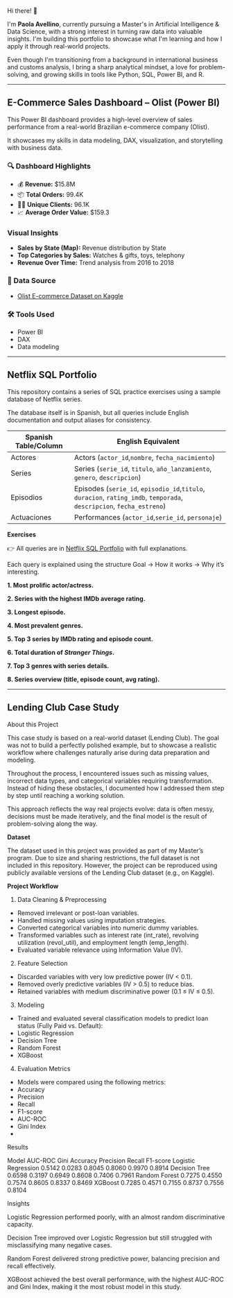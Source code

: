 Hi there! 👋 

I'm **Paola Avellino**, currently pursuing a Master's in Artificial Intelligence & Data Science, with a strong interest in turning raw data into valuable insights. I'm building this portfolio to showcase what I'm learning and how I apply it through real-world projects.

Even though I'm transitioning from a background in international business and customs analysis, I bring a sharp analytical mindset, a love for problem-solving, and growing skills in tools like Python, SQL, Power BI, and R.

---

## E-Commerce Sales Dashboard – Olist (Power BI)

This Power BI dashboard provides a high-level overview of sales performance from a real-world Brazilian e-commerce company (Olist). 

It showcases my skills in data modeling, DAX, visualization, and storytelling with business data.

### 🔍 Dashboard Highlights

- 💰 **Revenue:** $15.8M  
- 📦 **Total Orders:** 99.4K  
- 🧑‍💼 **Unique Clients:** 96.1K  
- 📈 **Average Order Value:** $159.3

### Visual Insights

- **Sales by State (Map):** Revenue distribution by State
- **Top Categories by Sales:** Watches & gifts, toys, telephony  
- **Revenue Over Time:** Trend analysis from 2016 to 2018

### 📁 Data Source
- [Olist E-commerce Dataset on Kaggle](https://www.kaggle.com/datasets/olistbr/brazilian-ecommerce)

### 🛠️ Tools Used
- Power BI
- DAX 
- Data modeling

---

## Netflix SQL Portfolio

This repository contains a series of SQL practice exercises using a sample database of Netflix series.

The database itself is in Spanish, but all queries include English documentation and output aliases for consistency.


| Spanish Table/Column | English Equivalent                                         |
| -------------------- | ---------------------------------------------------------- |
| Actores              | Actors (`actor_id`,`nombre`, `fecha_nacimiento`)                              |
| Series               | Series (`serie_id`, `titulo`, `año_lanzamiento`, `genero`, `descripcion`) |
| Episodios            | Episodes (`serie_id`, `episodio_id`,`titulo`, `duracion`, `rating_imdb`, `temporada`, `descripcion`, `fecha_estreno`)        |
| Actuaciones          | Performances (`actor_id`,`serie_id`, `personaje`)              |

**Exercises**

👉 All queries are in [Netflix SQL Portfolio](https://github.com/PaolaAvellino/data-analytics-portfolio/blob/main/Netflix%20SQL%20Portfolio.sql) with full explanations.  

Each query is explained using the structure Goal → How it works → Why it’s interesting.

**1. Most prolific actor/actress.**

**2. Series with the highest IMDb average rating.**

**3. Longest episode.**

**4. Most prevalent genres.**

**5. Top 3 series by IMDb rating and episode count.**

**6. Total duration of *Stranger Things*.**

**7. Top 3 genres with series details.**

**8. Series overview (title, episode count, avg rating).**

---

## Lending Club Case Study

About this Project

This case study is based on a real-world dataset (Lending Club). The goal was not to build a perfectly polished example, but to showcase a realistic workflow where challenges naturally arise during data preparation and modeling.

Throughout the process, I encountered issues such as missing values, incorrect data types, and categorical variables requiring transformation. Instead of hiding these obstacles, I documented how I addressed them step by step until reaching a working solution.

This approach reflects the way real projects evolve: data is often messy, decisions must be made iteratively, and the final model is the result of problem-solving along the way.

**Dataset** 

The dataset used in this project was provided as part of my Master’s program.
Due to size and sharing restrictions, the full dataset is not included in this repository.
However, the project can be reproduced using publicly available versions of the Lending Club dataset (e.g., on Kaggle).

**Project Workflow** 

1. Data Cleaning & Preprocessing
   
- Removed irrelevant or post-loan variables.
- Handled missing values using imputation strategies.
- Converted categorical variables into numeric dummy variables.
- Transformed variables such as interest rate (int_rate), revolving utilization (revol_util), and employment length (emp_length).
- Evaluated variable relevance using Information Value (IV).

2. Feature Selection

- Discarded variables with very low predictive power (IV < 0.1).
- Removed overly predictive variables (IV > 0.5) to reduce bias.
- Retained variables with medium discriminative power (0.1 ≤ IV ≤ 0.5).

3. Modeling
   
- Trained and evaluated several classification models to predict loan status (Fully Paid vs. Default):
- Logistic Regression
- Decision Tree
- Random Forest
- XGBoost

4. Evaluation Metrics

- Models were compared using the following metrics:
- Accuracy
- Precision
- Recall
- F1-score
- AUC-ROC
- Gini Index
- 
Results

Model	AUC-ROC	Gini	Accuracy	Precision	Recall	F1-score
Logistic Regression	0.5142	0.0283	0.8045	0.8060	0.9970	0.8914
Decision Tree	0.6598	0.3197	0.6949	0.8608	0.7406	0.7961
Random Forest	0.7275	0.4550	0.7574	0.8605	0.8337	0.8469
XGBoost	0.7285	0.4571	0.7155	0.8737	0.7556	0.8104

Insights

Logistic Regression performed poorly, with an almost random discriminative capacity.

Decision Tree improved over Logistic Regression but still struggled with misclassifying many negative cases.

Random Forest delivered strong predictive power, balancing precision and recall effectively.

XGBoost achieved the best overall performance, with the highest AUC-ROC and Gini Index, making it the most robust model in this study.



